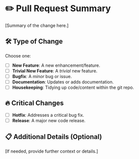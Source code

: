 # :pencil2: Pull Request Summary

[Summary of the change here.]

## :hammer_and_wrench: Type of Change

Choose one:

- [ ] **New Feature**: A new enhancement/feature.
- [ ] **Trivial New Feature**: A *trivial* new feature.
- [ ] **Bugfix**: A *minor* bug or issue.
- [ ] **Documentation**: Updates or adds documentation.
- [ ] **Housekeeping**: Tidying up code/content within the git repo.

## :fire: Critical Changes

- [ ] **Hotfix**: Addresses a critical bug fix.
- [ ] **Release**: A major new code release.

## :clipboard: Additional Details (Optional)

[If needed, provide further context or details.]
